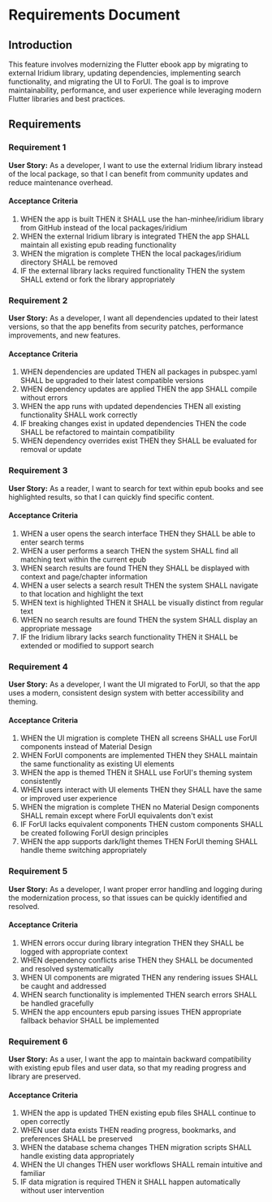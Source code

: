 # Requirements Document

## Introduction

This feature involves modernizing the Flutter ebook app by migrating to external Iridium library, updating dependencies, implementing search functionality, and migrating the UI to ForUI. The goal is to improve maintainability, performance, and user experience while leveraging modern Flutter libraries and best practices.

## Requirements

### Requirement 1

**User Story:** As a developer, I want to use the external Iridium library instead of the local package, so that I can benefit from community updates and reduce maintenance overhead.

#### Acceptance Criteria

1. WHEN the app is built THEN it SHALL use the han-minhee/iridium library from GitHub instead of the local packages/iridium
2. WHEN the external Iridium library is integrated THEN the app SHALL maintain all existing epub reading functionality
3. WHEN the migration is complete THEN the local packages/iridium directory SHALL be removed
4. IF the external library lacks required functionality THEN the system SHALL extend or fork the library appropriately

### Requirement 2

**User Story:** As a developer, I want all dependencies updated to their latest versions, so that the app benefits from security patches, performance improvements, and new features.

#### Acceptance Criteria

1. WHEN dependencies are updated THEN all packages in pubspec.yaml SHALL be upgraded to their latest compatible versions
2. WHEN dependency updates are applied THEN the app SHALL compile without errors
3. WHEN the app runs with updated dependencies THEN all existing functionality SHALL work correctly
4. IF breaking changes exist in updated dependencies THEN the code SHALL be refactored to maintain compatibility
5. WHEN dependency overrides exist THEN they SHALL be evaluated for removal or update

### Requirement 3

**User Story:** As a reader, I want to search for text within epub books and see highlighted results, so that I can quickly find specific content.

#### Acceptance Criteria

1. WHEN a user opens the search interface THEN they SHALL be able to enter search terms
2. WHEN a user performs a search THEN the system SHALL find all matching text within the current epub
3. WHEN search results are found THEN they SHALL be displayed with context and page/chapter information
4. WHEN a user selects a search result THEN the system SHALL navigate to that location and highlight the text
5. WHEN text is highlighted THEN it SHALL be visually distinct from regular text
6. WHEN no search results are found THEN the system SHALL display an appropriate message
7. IF the Iridium library lacks search functionality THEN it SHALL be extended or modified to support search

### Requirement 4

**User Story:** As a developer, I want the UI migrated to ForUI, so that the app uses a modern, consistent design system with better accessibility and theming.

#### Acceptance Criteria

1. WHEN the UI migration is complete THEN all screens SHALL use ForUI components instead of Material Design
2. WHEN ForUI components are implemented THEN they SHALL maintain the same functionality as existing UI elements
3. WHEN the app is themed THEN it SHALL use ForUI's theming system consistently
4. WHEN users interact with UI elements THEN they SHALL have the same or improved user experience
5. WHEN the migration is complete THEN no Material Design components SHALL remain except where ForUI equivalents don't exist
6. IF ForUI lacks equivalent components THEN custom components SHALL be created following ForUI design principles
7. WHEN the app supports dark/light themes THEN ForUI theming SHALL handle theme switching appropriately

### Requirement 5

**User Story:** As a developer, I want proper error handling and logging during the modernization process, so that issues can be quickly identified and resolved.

#### Acceptance Criteria

1. WHEN errors occur during library integration THEN they SHALL be logged with appropriate context
2. WHEN dependency conflicts arise THEN they SHALL be documented and resolved systematically
3. WHEN UI components are migrated THEN any rendering issues SHALL be caught and addressed
4. WHEN search functionality is implemented THEN search errors SHALL be handled gracefully
5. WHEN the app encounters epub parsing issues THEN appropriate fallback behavior SHALL be implemented

### Requirement 6

**User Story:** As a user, I want the app to maintain backward compatibility with existing epub files and user data, so that my reading progress and library are preserved.

#### Acceptance Criteria

1. WHEN the app is updated THEN existing epub files SHALL continue to open correctly
2. WHEN user data exists THEN reading progress, bookmarks, and preferences SHALL be preserved
3. WHEN the database schema changes THEN migration scripts SHALL handle existing data appropriately
4. WHEN the UI changes THEN user workflows SHALL remain intuitive and familiar
5. IF data migration is required THEN it SHALL happen automatically without user intervention